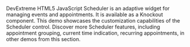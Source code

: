 DevExtreme HTML5 JavaScript Scheduler is an adaptive widget for managing events and appointments. It is available as a Knockout component. This demo showcases the customization capabilities of the Scheduler control. Discover more Scheduler features, including appointment grouping, current time indication, recurring appointments, in other demos from this section.